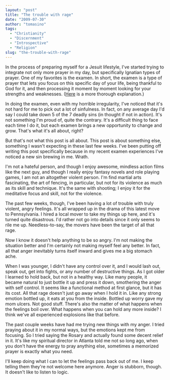 ```yaml
---
layout: "post"
title: "The trouble with rage"
date: "2009-07-30"
author: "tomasino"
tags:
  - "Christianity"
  - "Discernment"
  - "Introspective"
  - "Religion"
slug: "the-trouble-with-rage"
---
```


In the process of preparing myself for a Jesuit lifestyle, I've started
trying to integrate not only more prayer in my day, but specifically
Ignatian types of prayer. One of my favorites is the examen. In short,
the examen is a type of prayer that lets you focus on this specific day
of your life, being thankful to God for it, and then processing it
moment by moment looking for your strengths and weaknesses. ([Here][] is
a more thorough explanation.)

In doing the examen, even with my horrible irregularity, I've noticed
that it's not hard for me to pick out a lot of sinfulness. In fact, on
any average day I'd say I could take down 5 of the 7 deadly sins (in
thought if not in action). It's not something I'm proud of, quite the
contrary. It's a difficult thing to face each time I do it, but each
examen brings a new opportunity to change and grow. That's what it's all
about, right?

But that's not what this post is all about. This post is about something
else, something I wasn't expecting in these last few weeks. I've been
putting off writing this post specifically because in my recent examen
experiences I've noticed a new sin brewing in me. Wrath.

I'm not a hateful person, and though I enjoy awesome, mindless action
films like the next guy, and though I really enjoy fantasy novels and
role playing games, I am not an altogether violent person. I'm find
martial arts fascinating, the art of fencing, in particular, but not for
its violence as much as its skill and technique. It's the same with
shooting; I enjoy it for the meditative focus and skill, not for the
violence.

The past few weeks, though, I've been having a lot of trouble with truly
violent, angry feelings. It's all wrapped up in the drama of this latest
move to Pennsylvania. I hired a local mover to take my things up here,
and it's turned quite disastrous. I'd rather not go into details since
it only seems to rile me up. Needless-to-say, the movers have been the
target of all that rage.

Now I know it doesn't help anything to be so angry. I'm not making the
situation better and I'm certainly not making myself feel any better. In
fact, all that anger inevitably turns itself inward and gives me a big
stomach ache.

When I was younger, I didn't have any control over it, and I would lash
out, speak out, get into fights, or any number of destructive things. As
I got older I learned to hold back, but not in a healthy way. Like many
people, it became natural to just bottle it up and press it down,
smothering the anger with self control. It seems like a functional
method at first glance, but it has its cost. All that rage doesn't just
go away when I hold it in. Like any strong emotion bottled up, it eats
at you from the inside. Bottled up worry gave my mom ulcers. Not good
stuff. There's also the matter of what happens when the feelings boil
over. What happens when you can hold any more inside? I think we've all
experienced explosions like that before.

The past couple weeks have had me trying new things with my anger. I
tried praying about it in my normal ways, but the emotions kept me from
focusing. So I tried saying the Rosary and actually found some decent
relief in it. It's like my spiritual director in Atlanta told me not so
long ago, when you don't have the energy to pray anything else,
sometimes a memorized prayer is exactly what you need.

I'll keep doing what I can to let the feelings pass back out of me. I
keep telling them they're not welcome here anymore. Anger is stubborn,
though. It doesn't like to listen to logic.

  [Here]: //norprov.org/spirituality/ignatianprayer.htm
